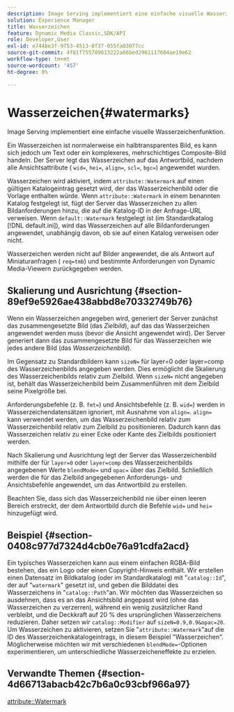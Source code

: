 ```yaml
---
description: Image Serving implementiert eine einfache visuelle Wasserzeichenfunktion.
solution: Experience Manager
title: Wasserzeichen
feature: Dynamic Media Classic,SDK/API
role: Developer,User
exl-id: e744be3f-9753-4513-8f37-055fa03077cc
source-git-commit: 4f81f755789613222a66bed2961117604ae19e62
workflow-type: tm+mt
source-wordcount: '457'
ht-degree: 0%

---
```


# Wasserzeichen{#watermarks}

Image Serving implementiert eine einfache visuelle Wasserzeichenfunktion.

Ein Wasserzeichen ist normalerweise ein halbtransparentes Bild, es kann sich jedoch um Text oder ein komplexeres, mehrschichtiges Composite-Bild handeln. Der Server legt das Wasserzeichen auf das Antwortbild, nachdem alle Ansichtsattribute ( `wid=`, `hei=`, `align=`, `scl=`, `bgc=`) angewendet wurden.

Wasserzeichen wird aktiviert, indem `attribute::Watermark` auf einen gültigen Katalogeintrag gesetzt wird, der das Wasserzeichenbild oder die Vorlage enthalten würde. Wenn `attribute::Watermark` in einem benannten Katalog festgelegt ist, fügt der Server das Wasserzeichen zu allen Bildanforderungen hinzu, die auf die Katalog-ID in der Anfrage-URL verweisen. Wenn `default::Watermark` festgelegt ist (im Standardkatalog [!DNL default.ini]), wird das Wasserzeichen auf alle Bildanforderungen angewendet, unabhängig davon, ob sie auf einen Katalog verweisen oder nicht.

Wasserzeichen werden nicht auf Bilder angewendet, die als Antwort auf Miniaturanfragen ( `req=tmb`) und bestimmte Anforderungen von Dynamic Media-Viewern zurückgegeben werden.

## Skalierung und Ausrichtung {#section-89ef9e5926ae438abbd8e70332749b76}

Wenn ein Wasserzeichen angegeben wird, generiert der Server zunächst das zusammengesetzte Bild (das *Zielbild*), auf das das Wasserzeichen angewendet werden muss (bevor die Ansicht angewendet wird). Der Server generiert dann das zusammengesetzte Bild für das Wasserzeichen wie jedes andere Bild (das *Wasserzeichenbild*).

Im Gegensatz zu Standardbildern kann `sizeN=` für layer=0 oder layer=comp des Wasserzeichenbilds angegeben werden. Dies ermöglicht die Skalierung des Wasserzeichenbilds relativ zum Zielbild. Wenn `sizeN=` nicht angegeben ist, behält das Wasserzeichenbild beim Zusammenführen mit dem Zielbild seine Pixelgröße bei.

Anforderungsbefehle (z. B. `fmt=`) und Ansichtsbefehle (z. B. `wid=`) werden in Wasserzeichendatensätzen ignoriert, mit Ausnahme von `align=`. `align=` kann verwendet werden, um das Wasserzeichenbild relativ zum Wasserzeichenbild relativ zum Zielbild zu positionieren. Dadurch kann das Wasserzeichen relativ zu einer Ecke oder Kante des Zielbilds positioniert werden.

Nach Skalierung und Ausrichtung legt der Server das Wasserzeichenbild mithilfe der für `layer=0` oder `layer=comp` des Wasserzeichenbilds angegebenen Werte `blendMode=` und `opac=` über das Zielbild. Schließlich werden die für das Zielbild angegebenen Anforderungs- und Ansichtsbefehle angewendet, um das Antwortbild zu erstellen.

Beachten Sie, dass sich das Wasserzeichenbild nie über einen leeren Bereich erstreckt, der dem Antwortbild durch die Befehle `wid=` und `hei=` hinzugefügt wird.

## Beispiel {#section-0408c977d7324d4cb0e76a91cdfa2acd}

Ein typisches Wasserzeichen kann aus einem einfachen RGBA-Bild bestehen, das ein Logo oder einen Copyright-Hinweis enthält. Wir erstellen einen Datensatz im Bildkatalog (oder im Standardkatalog) mit &quot;`catalog::Id`&quot;, der auf &quot;`watermark`&quot; gesetzt ist, und geben die Bilddatei des Wasserzeichens in &quot;`catalog::Path`&quot;an. Wir möchten das Wasserzeichen so ausdehnen, dass es an das Ansichtsbild angepasst wird (ohne das Wasserzeichen zu verzerren), während ein wenig zusätzlicher Rand verbleibt, und die Deckkraft auf 20 % des ursprünglichen Wasserzeichens reduzieren. Daher setzen wir `catalog::Modifier` auf `sizeN=0.9,0.9&opac=20`. Um Wasserzeichen zu aktivieren, setzen Sie &quot;`attribute::Watermark`&quot;auf die ID des Wasserzeichenkatalogeintrags, in diesem Beispiel &quot;Wasserzeichen&quot;. Möglicherweise möchten wir mit verschiedenen `blendMode=`-Optionen experimentieren, um unterschiedliche Wasserzeicheneffekte zu erzielen.

## Verwandte Themen {#section-4d66713abacb42c7b6a0c93cbf966a97}

[attribute::Watermark](../../../../../is-api/image-catalog/image-serving-api-ref/c-image-catalog-reference/c-attributes-reference/r-watermark.md#reference-942b50acb2dd43a5ae498dc41ea9ac9b)
